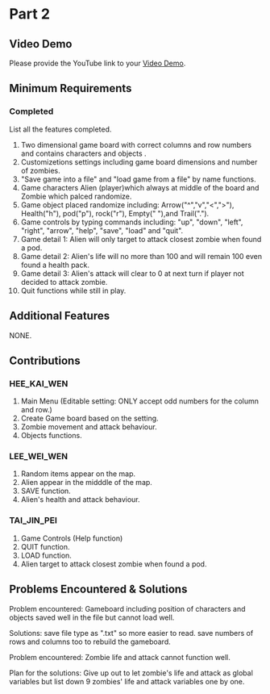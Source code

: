 # Part 2

## Video Demo

Please provide the YouTube link to your [Video Demo](https://youtube.com).

## Minimum Requirements

### Completed

List all the features completed.

1. Two dimensional game board with correct columns and row numbers and contains characters and    objects .
2. Customizetions settings including game board dimensions and number of zombies.
3. "Save game into a file" and "load game from a file" by name functions.
4. Game characters Alien (player)which always at middle of the board and Zombie which palced randomize.
5. Game object placed randomize including: Arrow("^","v","<",">"), Health("h"), pod("p"), rock("r"), Empty(" "),and Trail(".").
6. Game controls by typing commands including: "up", "down", "left", "right", "arrow", "help", "save", "load" and "quit".
7. Game detail 1: Alien will only target to attack closest zombie when found a pod.
8. Game detail 2: Alien's life will no more than 100 and will remain 100 even found a health pack.
9. Game detail 3: Alien's attack will clear to 0 at next turn if player not decided to attack zombie.
10. Quit functions while still in play.



## Additional Features

NONE.


## Contributions


### HEE_KAI_WEN

1. Main Menu (Editable setting: ONLY accept odd numbers for the column and row.)
2. Create Game board based on the setting.
3. Zombie movement and attack behaviour. 
4. Objects functions.

### LEE_WEI_WEN

1. Random items appear on the map.
2. Alien appear in the midddle of the map.
3. SAVE function.
4. Alien's health and attack behaviour.

### TAI_JIN_PEI

1. Game Controls (Help function)
2. QUIT function.
3. LOAD function.
4. Alien target to attack closest zombie when found a pod.

## Problems Encountered & Solutions

Problem encountered:
Gameboard including position of characters and objects saved well in the file but cannot load well.

Solutions:
save file type as ".txt" so more easier to read.
save numbers of rows and columns too to rebuild the gameboard.

Problem encountered:
Zombie life and attack cannot function well.

Plan for the solutions:
Give up out to let zombie's life and attack as global variables but list down 9 zombies' life and attack variables one by one. 

